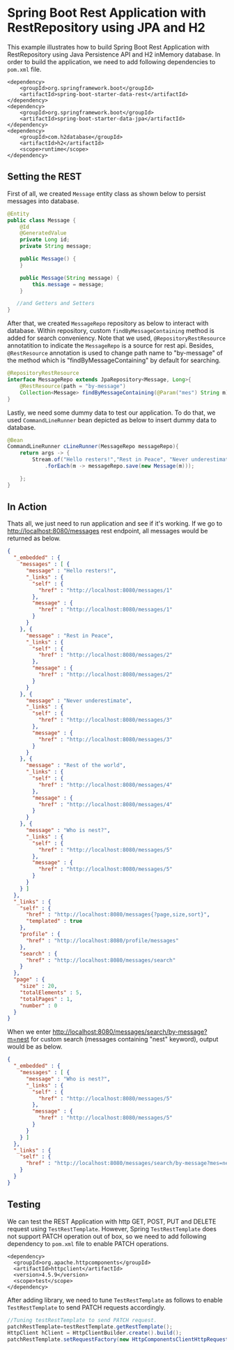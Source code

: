 # Spring Boot Rest Application with RestRepository using JPA and H2

This example illustrates how to build Spring Boot Rest Application with RestRepository using Java Persistence API and H2 inMemory database. In order to build the application, we need to add following dependencies to `pom.xml` file.

```maven
<dependency>
    <groupId>org.springframework.boot</groupId>
    <artifactId>spring-boot-starter-data-rest</artifactId>
</dependency>
<dependency>
    <groupId>org.springframework.boot</groupId>
    <artifactId>spring-boot-starter-data-jpa</artifactId>
</dependency>
<dependency>
    <groupId>com.h2database</groupId>
    <artifactId>h2</artifactId>
    <scope>runtime</scope>
</dependency>
```

## Setting the REST

First of all, we created `Message` entity class as shown below to persist messages into database.

```java
@Entity
public class Message {
    @Id
    @GeneratedValue
    private Long id;
    private String message;

    public Message() {
    }

    public Message(String message) {
        this.message = message;
    }

   //and Getters and Setters 
}
```

After that, we created `MessageRepo` repository as below to interact with database. Within repository, custom `findByMessageContaining` method is added for search conveniency. Note that we used, `@RepositoryRestResource` annotatition to indicate the `MessageRepo` is a source for rest api. Besides, `@RestResource` annotation is used to change path name to "by-message" of the method which is "findByMessageContaining" by default for searching.

```java
@RepositoryRestResource
interface MessageRepo extends JpaRepository<Message, Long>{
    @RestResource(path = "by-message")
    Collection<Message> findByMessageContaining(@Param("mes") String m);
}
```

Lastly, we need some dummy data to test our application. To do that, we used `CommandLineRunner` bean depicted as below to insert dummy data to database.

```java
@Bean
CommandLineRunner cLineRunner(MessageRepo messageRepo){
    return args -> {
        Stream.of("Hello resters!","Rest in Peace", "Never underestimate", "Rest of the world","Who is nest?")
            .forEach(m -> messageRepo.save(new Message(m)));

    };
}
```

## In Action

Thats all, we just need to run application and see if it's working.
If we go to [http://localhost:8080/messages](http://localhost:8080/messages) rest endpoint, all messages would be returned as below.

```json
{
  "_embedded" : {
    "messages" : [ {
      "message" : "Hello resters!",
      "_links" : {
        "self" : {
          "href" : "http://localhost:8080/messages/1"
        },
        "message" : {
          "href" : "http://localhost:8080/messages/1"
        }
      }
    }, {
      "message" : "Rest in Peace",
      "_links" : {
        "self" : {
          "href" : "http://localhost:8080/messages/2"
        },
        "message" : {
          "href" : "http://localhost:8080/messages/2"
        }
      }
    }, {
      "message" : "Never underestimate",
      "_links" : {
        "self" : {
          "href" : "http://localhost:8080/messages/3"
        },
        "message" : {
          "href" : "http://localhost:8080/messages/3"
        }
      }
    }, {
      "message" : "Rest of the world",
      "_links" : {
        "self" : {
          "href" : "http://localhost:8080/messages/4"
        },
        "message" : {
          "href" : "http://localhost:8080/messages/4"
        }
      }
    }, {
      "message" : "Who is nest?",
      "_links" : {
        "self" : {
          "href" : "http://localhost:8080/messages/5"
        },
        "message" : {
          "href" : "http://localhost:8080/messages/5"
        }
      }
    } ]
  },
  "_links" : {
    "self" : {
      "href" : "http://localhost:8080/messages{?page,size,sort}",
      "templated" : true
    },
    "profile" : {
      "href" : "http://localhost:8080/profile/messages"
    },
    "search" : {
      "href" : "http://localhost:8080/messages/search"
    }
  },
  "page" : {
    "size" : 20,
    "totalElements" : 5,
    "totalPages" : 1,
    "number" : 0
  }
}

```

When we enter [http://localhost:8080/messages/search/by-message?m=nest](http://localhost:8080/messages/search/by-message?mes=nest) for custom search (messages containing "nest" keyword), output would be as below.

```json
{
  "_embedded" : {
    "messages" : [ {
      "message" : "Who is nest?",
      "_links" : {
        "self" : {
          "href" : "http://localhost:8080/messages/5"
        },
        "message" : {
          "href" : "http://localhost:8080/messages/5"
        }
      }
    } ]
  },
  "_links" : {
    "self" : {
      "href" : "http://localhost:8080/messages/search/by-message?mes=nest"
    }
  }
}

```

## Testing

We can test the REST Application with http GET, POST, PUT and DELETE request using `TestRestTemplate`. However, Spring `TestRestTemplate` does not support PATCH operation out of box, so we need to add following dependency to `pom.xml` file to enable PATCH operations.

```maven
<dependency>
  <groupId>org.apache.httpcomponents</groupId>
  <artifactId>httpclient</artifactId>
  <version>4.5.9</version>
  <scope>test</scope>
</dependency>
```

After adding library, we need to tune `TestRestTemplate` as follows to enable `TestRestTemplate` to send PATCH requests accordingly.

```java
//Tuning testRestTemplate to send PATCH request.
patchRestTemplate=testRestTemplate.getRestTemplate();
HttpClient hClient = HttpClientBuilder.create().build();
patchRestTemplate.setRequestFactory(new HttpComponentsClientHttpRequestFactory(hClient));
```
